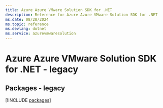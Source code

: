 ```yaml
---
title: Azure Azure VMware Solution SDK for .NET
description: Reference for Azure Azure VMware Solution SDK for .NET
ms.date: 08/28/2024
ms.topic: reference
ms.devlang: dotnet
ms.service: azurevmwaresolution
---
```

# Azure Azure VMware Solution SDK for .NET - legacy
## Packages - legacy
[!INCLUDE [packages](azure-vmware-solution-index.md)]